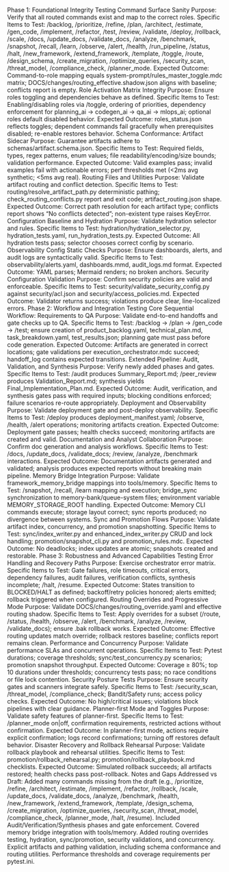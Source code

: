 Phase 1: Foundational Integrity Testing
Command Surface Sanity
Purpose: Verify that all routed commands exist and map to the correct roles.
Specific Items to Test: /backlog, /prioritize, /refine, /plan, /architect, /estimate, /gen_code, /implement, /refactor, /test, /review, /validate, /deploy, /rollback, /scale, /docs, /update_docs, /validate_docs, /analyze, /benchmark, /snapshot, /recall, /learn, /observe, /alert, /health, /run_pipeline, /status, /halt, /new_framework, /extend_framework, /template, /toggle, /route, /design_schema, /create_migration, /optimize_queries, /security_scan, /threat_model, /compliance_check, /planner_mode.
Expected Outcome: Command-to-role mapping equals system-prompt/rules_master_toggle.mdc matrix; DOCS/changes/routing_effective.shadow.json aligns with baseline; conflicts report is empty.
Role Activation Matrix Integrity
Purpose: Ensure roles toggling and dependencies behave as defined.
Specific Items to Test: Enabling/disabling roles via /toggle, ordering of priorities, dependency enforcement for planning_ai → codegen_ai → qa_ai → mlops_ai; optional roles default disabled behavior.
Expected Outcome: roles_status.json reflects toggles; dependent commands fail gracefully when prerequisites disabled; re-enable restores behavior.
Schema Conformance: Artifact Sidecar
Purpose: Guarantee artifacts adhere to schemas/artifact.schema.json.
Specific Items to Test: Required fields, types, regex patterns, enum values; file readability/encoding/size bounds; validation performance.
Expected Outcome: Valid examples pass; invalid examples fail with actionable errors; perf thresholds met (<2ms avg synthetic; <5ms avg real).
Routing Files and Utilities
Purpose: Validate artifact routing and conflict detection.
Specific Items to Test: routing/resolve_artifact_path.py deterministic pathing; check_routing_conflicts.py report and exit code; artifact_routing.json shape.
Expected Outcome: Correct path resolution for each artifact type; conflicts report shows “No conflicts detected”; non-existent type raises KeyError.
Configuration Baseline and Hydration
Purpose: Validate hydration selector and rules.
Specific Items to Test: hydration/hydration_selector.py, hydration_tests.yaml, run_hydration_tests.py.
Expected Outcome: All hydration tests pass; selector chooses correct config by scenario.
Observability Config Static Checks
Purpose: Ensure dashboards, alerts, and audit logs are syntactically valid.
Specific Items to Test: observability/alerts.yaml, dashboards.mmd, audit_logs.md format.
Expected Outcome: YAML parses; Mermaid renders; no broken anchors.
Security Configuration Validation
Purpose: Confirm security policies are valid and enforceable.
Specific Items to Test: security/validate_security_config.py against security/acl.json and security/access_policies.md.
Expected Outcome: Validator returns success; violations produce clear, line-localized errors.
Phase 2: Workflow and Integration Testing
Core Sequential Workflow: Requirements to QA
Purpose: Validate end-to-end handoffs and gate checks up to QA.
Specific Items to Test: /backlog → /plan → /gen_code → /test; ensure creation of product_backlog.yaml, technical_plan.md, task_breakdown.yaml, test_results.json; planning gate must pass before code generation.
Expected Outcome: Artifacts are generated in correct locations; gate validations per execution_orchestrator.mdc succeed; handoff_log contains expected transitions.
Extended Pipeline: Audit, Validation, and Synthesis
Purpose: Verify newly added phases and gates.
Specific Items to Test: /audit produces Summary_Report.md; /peer_review produces Validation_Report.md; synthesis yields Final_Implementation_Plan.md.
Expected Outcome: Audit, verification, and synthesis gates pass with required inputs; blocking conditions enforced; failure scenarios re-route appropriately.
Deployment and Observability
Purpose: Validate deployment gate and post-deploy observability.
Specific Items to Test: /deploy produces deployment_manifest.yaml; /observe, /health, /alert operations; monitoring artifacts creation.
Expected Outcome: Deployment gate passes; health checks succeed; monitoring artifacts are created and valid.
Documentation and Analyst Collaboration
Purpose: Confirm doc generation and analysis workflows.
Specific Items to Test: /docs, /update_docs, /validate_docs; /review, /analyze, /benchmark interactions.
Expected Outcome: Documentation artifacts generated and validated; analysis produces expected reports without breaking main pipeline.
Memory Bridge Integration
Purpose: Validate framework_memory_bridge mappings into tools/memory.
Specific Items to Test: /snapshot, /recall, /learn mapping and execution; bridge_sync synchronization to memory-bank/queue-system files; environment variable MEMORY_STORAGE_ROOT handling.
Expected Outcome: Memory CLI commands execute; storage layout correct; sync reports produced; no divergence between systems.
Sync and Promotion Flows
Purpose: Validate artifact index, concurrency, and promotion snapshotting.
Specific Items to Test: sync/index_writer.py and enhanced_index_writer.py CRUD and lock handling; promotion/snapshot_cli.py and promotion_rules.mdc.
Expected Outcome: No deadlocks; index updates are atomic; snapshots created and restorable.
Phase 3: Robustness and Advanced Capabilities Testing
Error Handling and Recovery Paths
Purpose: Exercise orchestrator error matrix.
Specific Items to Test: Gate failures, role timeouts, critical errors, dependency failures, audit failures, verification conflicts, synthesis incomplete; /halt, /resume.
Expected Outcome: States transition to BLOCKED/HALT as defined; backoff/retry policies honored; alerts emitted; rollback triggered when configured.
Routing Overrides and Progressive Mode
Purpose: Validate DOCS/changes/routing_override.yaml and effective routing shadow.
Specific Items to Test: Apply overrides for a subset (/route, /status, /health, /observe, /alert, /benchmark, /analyze, /review, /validate_docs); ensure .bak rollback works.
Expected Outcome: Effective routing updates match override; rollback restores baseline; conflicts report remains clean.
Performance and Concurrency
Purpose: Validate performance SLAs and concurrent operations.
Specific Items to Test: Pytest durations; coverage thresholds; sync/test_concurrency.py scenarios; promotion snapshot throughput.
Expected Outcome: Coverage ≥ 80%; top 10 durations under thresholds; concurrency tests pass; no race conditions or file lock contention.
Security Posture Tests
Purpose: Ensure security gates and scanners integrate safely.
Specific Items to Test: /security_scan, /threat_model, /compliance_check; Bandit/Safety runs; access policy checks.
Expected Outcome: No high/critical issues; violations block pipelines with clear guidance.
Planner-first Mode and Toggles
Purpose: Validate safety features of planner-first.
Specific Items to Test: /planner_mode on|off, confirmation requirements, restricted actions without confirmation.
Expected Outcome: In planner-first mode, actions require explicit confirmation; logs record confirmations; turning off restores default behavior.
Disaster Recovery and Rollback Rehearsal
Purpose: Validate rollback playbook and rehearsal utilities.
Specific Items to Test: promotion/rollback_rehearsal.py; promotion/rollback_playbook.md checklists.
Expected Outcome: Simulated rollback succeeds; all artifacts restored; health checks pass post-rollback.
Notes and Gaps Addressed vs Draft:
Added many commands missing from the draft (e.g., /prioritize, /refine, /architect, /estimate, /implement, /refactor, /rollback, /scale, /update_docs, /validate_docs, /analyze, /benchmark, /health, /new_framework, /extend_framework, /template, /design_schema, /create_migration, /optimize_queries, /security_scan, /threat_model, /compliance_check, /planner_mode, /halt, /resume).
Included Audit/Verification/Synthesis phases and gate enforcement.
Covered memory bridge integration with tools/memory.
Added routing overrides testing, hydration, sync/promotion, security validations, and concurrency.
Explicit artifacts and pathing validation, including schema conformance and routing utilities.
Performance thresholds and coverage requirements per pytest.ini.